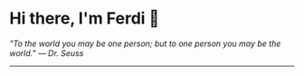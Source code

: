 <h1>Hi there, I'm Ferdi 👋</h1>

<p><em>
  "To the world you may be one person; but to one person you may be the world." — Dr. Seuss
</em></p>

---
